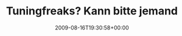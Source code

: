 ---
retweeted: false
source: <a href="http://twitter.com" rel="nofollow">Twitter Web Client</a>
entities:
  hashtags: []
  symbols: []
  user_mentions: []
  urls: []
display_text_range:
- '0'
- '111'
favorite_count: '0'
id_str: '3348482962'
truncated: false
retweet_count: '0'
id: '3348482962'
created_at: Sun Aug 16 19:30:58 +0000 2009
favorited: false
full_text: Tuningfreaks? Kann bitte jemand bei mir im Fußraum ne Iron Cobra nachrüsten?
  Neben dem Gaspedal ist noch Platz!
lang: de
tags:
- pesos:twitter
date: '2009-08-16T19:30:58+00:00'
src: https://twitter.com/bascht/status/3348482962
original_url: https://twitter.com/bascht/status/3348482962
type: twitter_tweet
text: Tuningfreaks? Kann bitte jemand bei mir im Fußraum ne Iron Cobra nachrüsten?
  Neben dem Gaspedal ist noch Platz!
title: Tuningfreaks? Kann bitte jemand

---